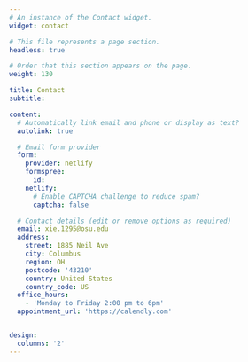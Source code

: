 ```yaml
---
# An instance of the Contact widget.
widget: contact

# This file represents a page section.
headless: true

# Order that this section appears on the page.
weight: 130

title: Contact
subtitle:

content:
  # Automatically link email and phone or display as text?
  autolink: true

  # Email form provider
  form:
    provider: netlify
    formspree:
      id:
    netlify:
      # Enable CAPTCHA challenge to reduce spam?
      captcha: false

  # Contact details (edit or remove options as required)
  email: xie.1295@osu.edu
  address:
    street: 1885 Neil Ave
    city: Columbus
    region: OH
    postcode: '43210'
    country: United States
    country_code: US
  office_hours:
    - 'Monday to Friday 2:00 pm to 6pm'
  appointment_url: 'https://calendly.com'


design:
  columns: '2'
---
```

